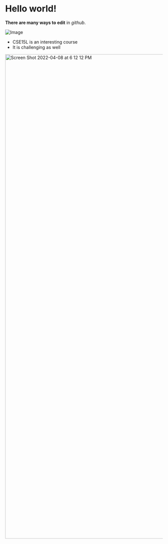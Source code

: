 # Hello world!

**There are many ways to edit** in *github*.

![Image](https://www.markdownguide.org/assets/images/markdown-guide-og.jpg)

* CSE15L is an interesting course
* It is challenging as well
<img width="1550" alt="Screen Shot 2022-04-08 at 6 12 12 PM" src="https://user-images.githubusercontent.com/103089880/162552300-b9652b7d-5c2f-423f-933b-428d53b7e32d.png">

